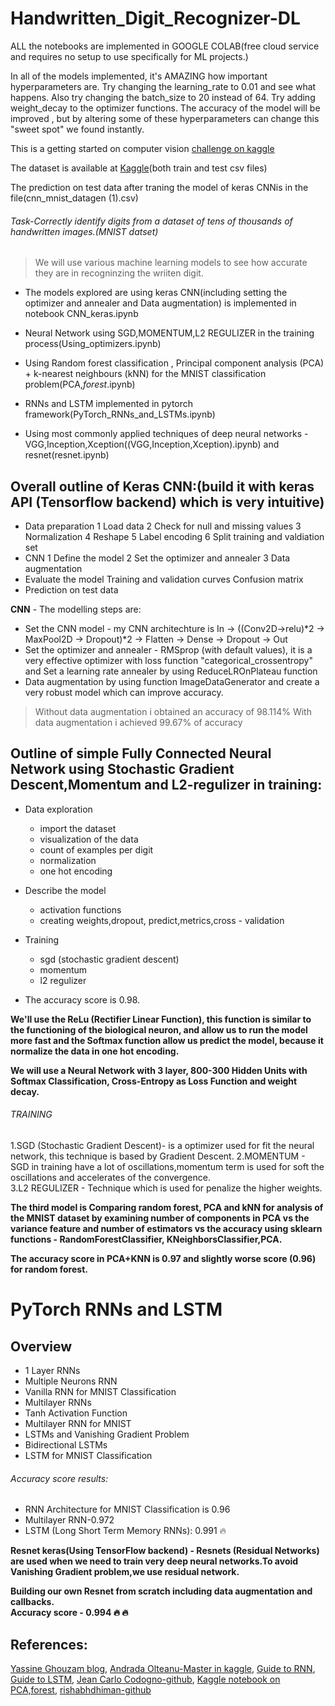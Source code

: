 # Handwritten_Digit_Recognizer-DL

ALL the notebooks are implemented in GOOGLE COLAB(free cloud service and  requires no setup to use specifically for ML projects.)

In all of the models implemented, it's AMAZING how important hyperparameters are. Try changing the learning_rate to 0.01 and see what happens. Also try changing the batch_size to 20 instead of 64. Try adding weight_decay to the optimizer functions. The accuracy of the model will be improved , but by altering some of these hyperparameters can change this "sweet spot" we found instantly.

This is a getting started on computer vision [challenge on kaggle](https://www.kaggle.com/c/digit-recognizer/notebooks?sortBy=voteCount&group=everyone&pageSize=20&competitionId=3004)

The dataset is available at [Kaggle](https://www.kaggle.com/c/digit-recognizer/data)(both train and test csv files)

The prediction on test data after traning the model of keras CNNis in the file(cnn_mnist_datagen (1).csv)            

###### Task-Correctly identify digits from a dataset of tens of thousands of handwritten images.(MNIST datset)

> We will use various machine learning models to see how accurate they are in recogninzing the wriiten digit.

* The models explored are using keras CNN(including  setting the optimizer and annealer and  Data augmentation) is implemented in notebook CNN_keras.ipynb

* Neural Network using SGD,MOMENTUM,L2 REGULIZER in the training process(Using_optimizers.ipynb)

* Using Random forest classification , Principal component analysis (PCA) + k-nearest neighbours (kNN) for the MNIST classification problem(PCA,_forest_.ipynb)

* RNNs and LSTM implemented in pytorch framework(PyTorch_RNNs_and_LSTMs.ipynb)

* Using most commonly applied  techniques of deep neural networks - VGG,Inception,Xception((VGG,Inception,Xception).ipynb) and resnet(resnet.ipynb)

## Overall outline of Keras CNN:(build it with keras API (Tensorflow backend) which is very intuitive)  
* Data preparation
  1 Load data
  2 Check for null and missing values
  3 Normalization
  4 Reshape
  5 Label encoding
  6 Split training and valdiation set
* CNN
  1 Define the model
  2 Set the optimizer and annealer
  3 Data augmentation
* Evaluate the model
   Training and validation curves
   Confusion matrix
* Prediction on test data

**CNN** - The modelling steps are:          
* Set the CNN model - my CNN architechture is In -> ((Conv2D->relu)*2 -> MaxPool2D -> Dropout)*2 -> Flatten -> Dense -> Dropout -> Out
* Set the optimizer and annealer - RMSprop (with default values), it is a very effective optimizer with loss function "categorical_crossentropy" and Set a learning rate annealer by using ReduceLROnPlateau function
* Data augmentation by using function ImageDataGenerator and create a very robust model which can improve accuracy.

> Without data augmentation i obtained an accuracy of 98.114%
> With data augmentation i achieved 99.67% of accuracy
 
## Outline of simple Fully Connected Neural Network using Stochastic Gradient Descent,Momentum and L2-regulizer in training:

* Data exploration
  * import the dataset
  * visualization of the data
  * count of examples per digit
  * normalization
  * one hot encoding
* Describe the model
  * activation functions
  * creating weights,dropout, predict,metrics,cross - validation
* Training
  * sgd (stochastic gradient descent)
  * momentum
  * l2 regulizer
 
* The accuracy score is  0.98.                       

**We'll use the ReLu (Rectifier Linear Function), this function is similar to the functioning of the biological neuron, and allow us to run the model more fast and the Softmax function allow us predict the model, because it normalize the data in one hot encoding.**           

**We will use a Neural Network with 3 layer, 800-300 Hidden Units with Softmax Classification, Cross-Entropy as Loss Function and weight decay.**            

###### TRAINING             
1.SGD (Stochastic Gradient Descent)- is a optimizer used for fit the neural network, this technique is based by Gradient Descent.                                                  2.MOMENTUM - SGD in training have a lot of oscillations,momentum term is used for soft the oscillations and accelerates of the convergence.                                  
3.L2 REGULIZER - Technique which is used for penalize the higher weights.

**The third model is Comparing random forest, PCA and kNN for analysis of the MNIST dataset by examining number of components in PCA vs the variance feature and number of estimators vs the accuracy using sklearn functions - RandomForestClassifier, KNeighborsClassifier,PCA.**

**The accuracy score in PCA+KNN is 0.97 and slightly worse score (0.96) for random forest.**

# PyTorch RNNs and LSTM

## Overview
 * 1 Layer RNNs
 * Multiple Neurons RNN
 * Vanilla RNN for MNIST Classification
 * Multilayer RNNs
 * Tanh Activation Function
 * Multilayer RNN for MNIST
 * LSTMs and Vanishing Gradient Problem
 * Bidirectional LSTMs
 * LSTM for MNIST Classification 
 
###### Accuracy score results:
* RNN Architecture for MNIST Classification is 0.96
* Multilayer RNN-0.972
* LSTM (Long Short Term Memory RNNs): 0.991 :fire:

**Resnet keras(Using TensorFlow backend) - Resnets (Residual Networks) are used when we need to train very deep neural networks.To avoid Vanishing Gradient problem,we use residual network.**                     

**Building our own Resnet from scratch including data augmentation and callbacks.**                                 
**Accuracy score - 0.994 :fire: :fire:**

## References:
[Yassine Ghouzam blog](https://www.kaggle.com/yassineghouzam/introduction-to-cnn-keras-0-997-top-6), 
[Andrada Olteanu-Master in kaggle](https://www.kaggle.com/andradaolteanu/pytorch-rnns-and-lstms-explained-acc-0-99), 
[Guide to RNN](https://towardsdatascience.com/illustrated-guide-to-recurrent-neural-networks-79e5eb8049c9), 
[Guide to LSTM](https://towardsdatascience.com/illustrated-guide-to-lstms-and-gru-s-a-step-by-step-explanation-44e9eb85bf21), 
[Jean Carlo Codogno-github](https://www.kaggle.com/jcodogno/neural-network-using-sgd-98-9), 
[Kaggle notebook on PCA,forest](https://www.kaggle.com/sflender/comparing-random-forest-pca-and-knn), 
[rishabhdhiman-github](https://www.kaggle.com/rishabhdhiman/resnet-keras-lb-0-997)


